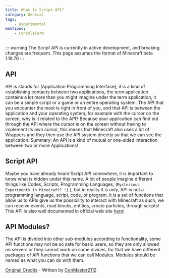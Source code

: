 ```yaml
---
title: What is Script API?
category: General
tags:
    - experimental
mentions:
	- ConsoleTerm
---
```


::: warning
The Script API is currently in active development, and breaking changes are frequent. This page assumes the format of Minecraft beta 1.19.70
:::

## API
API is stands for (Application Programming Interface), it is a kind of establishing contacts between two applications, the term application contains a lot more than you might imagine under the term application, it can be a simple script or a game or an entire operating system. The API that you encounter the most is right in front of you, and that API is between the application and your operating system, for example with the cursor on the screen, why is it related to the API? Because your application can find out through the API where the cursor is on the screen without having to implement its own cursor, this means that Minecraft also uses a lot of Wrappers and they then use the API system directly so that we can see the application. Summary:
An API is a kind of mutual or one-sided interaction between two or more Applications!

## Script API

Maybe you have already heard Script API somewhere, it is important to know what is hidden under this name. A lot of people imagine different things like Codes, Scripts, Programming Languages, (`Mysterious Experiments in Minecraft? :]` ), but in reality it is only, API is not a programming language, script, code, or program, it is a set of functions that allow us to APIs give us the possibility to interact with Minecraft as such, we can receive events, read blocks, entities, create particles, through scripts! This API is also well documented in official web site [here](https://learn.microsoft.com/en-us/minecraft/creator/scriptapi/minecraft/server/minecraft-server)!

## API Modules?

The API is divided into other sub-modules according to functionality, some API functions may not be so safe for basic users, so they are only allowed on servers or they cannot work on some divices, for that we have different packages of API functions that we can call Modules. Modules should be named as what you can do with them.

[Original Credits](https://github.com/JaylyDev/ScriptAPI/tree/main/docs/MinecraftApi#readme) - Written by [ConMaster2112](https://github.com/ConsoleTerm)